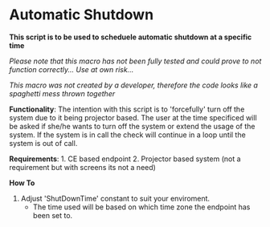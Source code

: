 # Automatic Shutdown

**This script is to be used to scheduele automatic shutdown at a specific time**

*Please note that this macro has not been fully tested and could prove to not function correctly... Use at own risk...*

*This macro was not created by a developer, therefore the code looks like a spaghetti mess thrown together*


**Functionality**: The intention with this script is to 'forcefully' turn off the system due to it being projector based. The user at the time specificed will be asked if she/he wants to turn off the system or extend the usage of the system. If the system is in call the check will continue in a loop until the system is out of call. 

**Requirements**: 
    1. CE based endpoint
    2. Projector based system (not a requirement but with screens its not a need)

**How To**
1. Adjust 'ShutDownTime' constant to suit your enviroment. 
    - The time used will be based on which time zone the endpoint has been set to. 